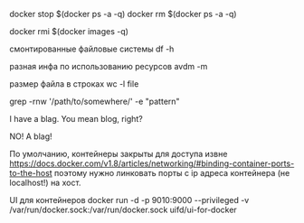 docker stop $(docker ps -a -q)
docker rm $(docker ps -a -q)

docker rmi $(docker images -q)

смонтированные файловые системы
df -h

разная инфа по использованию ресурсов
avdm -m

размер файла в строках
wc -l file

grep -rnw '/path/to/somewhere/' -e "pattern"


I have a blag.
You mean blog, right?

NO! A blag!


По умолчанию, контейнеры закрыты для доступа извне
https://docs.docker.com/v1.8/articles/networking/#binding-container-ports-to-the-host
поэтому нужно линковать порты с ip адреса контейнера (не localhost!) на хост.

UI для контейнеров
docker run -d -p 9010:9000 --privileged -v /var/run/docker.sock:/var/run/docker.sock uifd/ui-for-docker
